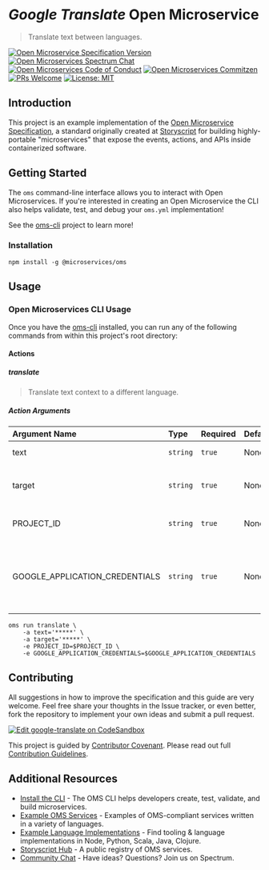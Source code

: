 # _Google Translate_ Open Microservice

> Translate text between languages.

[![Open Microservice Specification Version](https://img.shields.io/badge/Open%20Microservice-1.0-477bf3.svg)](https://openmicroservices.org) [![Open Microservices Spectrum Chat](https://withspectrum.github.io/badge/badge.svg)](https://spectrum.chat/open-microservices) [![Open Microservices Code of Conduct](https://img.shields.io/badge/Contributor%20Covenant-v1.4%20adopted-ff69b4.svg)](https://github.com/oms-services/.github/blob/master/CODE_OF_CONDUCT.md) [![Open Microservices Commitzen](https://img.shields.io/badge/commitizen-friendly-brightgreen.svg)](http://commitizen.github.io/cz-cli/) [![PRs Welcome](https://img.shields.io/badge/PRs-welcome-brightgreen.svg)](http://makeapullrequest.com)
[![License: MIT](https://img.shields.io/badge/License-MIT-blue.svg)](https://opensource.org/licenses/MIT)

## Introduction

This project is an example implementation of the [Open Microservice Specification](https://openmicroservices.org), a standard originally created at [Storyscript](https://storyscript.io) for building highly-portable "microservices" that expose the events, actions, and APIs inside containerized software.

## Getting Started

The `oms` command-line interface allows you to interact with Open Microservices. If you're interested in creating an Open Microservice the CLI also helps validate, test, and debug your `oms.yml` implementation!

See the [oms-cli](https://github.com/microservices/oms) project to learn more!

### Installation

```
npm install -g @microservices/oms
```

## Usage

### Open Microservices CLI Usage

Once you have the [oms-cli](https://github.com/microservices/oms) installed, you can run any of the following commands from within this project's root directory:

#### Actions

##### translate

> Translate text context to a different language.

##### Action Arguments

| Argument Name                  | Type     | Required | Default | Description                                                |
| :----------------------------- | :------- | :------- | :------ | :--------------------------------------------------------- |
| text                           | `string` | `true`   | None    | The text to translate.                                     |
| target                         | `string` | `true`   | None    | The language to translate into.                            |
| PROJECT_ID                     | `string` | `true`   | None    | A Google Cloud "Project ID"                                |
| GOOGLE_APPLICATION_CREDENTIALS | `string` | `true`   | None    | Base64 encoded contents of a Google Cloud Credentials JSON |

```shell
oms run translate \
    -a text='*****' \
    -a target='*****' \
    -e PROJECT_ID=$PROJECT_ID \
    -e GOOGLE_APPLICATION_CREDENTIALS=$GOOGLE_APPLICATION_CREDENTIALS
```

## Contributing

All suggestions in how to improve the specification and this guide are very welcome. Feel free share your thoughts in the Issue tracker, or even better, fork the repository to implement your own ideas and submit a pull request.

[![Edit google-translate on CodeSandbox](https://codesandbox.io/static/img/play-codesandbox.svg)](https://codesandbox.io/s/github/oms-services/google-translate)

This project is guided by [Contributor Covenant](https://github.com/oms-services/.github/blob/master/CODE_OF_CONDUCT.md). Please read out full [Contribution Guidelines](https://github.com/oms-services/.github/blob/master/CONTRIBUTING.md).

## Additional Resources

- [Install the CLI](https://github.com/microservices/oms) - The OMS CLI helps developers create, test, validate, and build microservices.
- [Example OMS Services](https://github.com/oms-services) - Examples of OMS-compliant services written in a variety of languages.
- [Example Language Implementations](https://github.com/microservices) - Find tooling & language implementations in Node, Python, Scala, Java, Clojure.
- [Storyscript Hub](https://hub.storyscript.io) - A public registry of OMS services.
- [Community Chat](https://spectrum.chat/open-microservices) - Have ideas? Questions? Join us on Spectrum.
